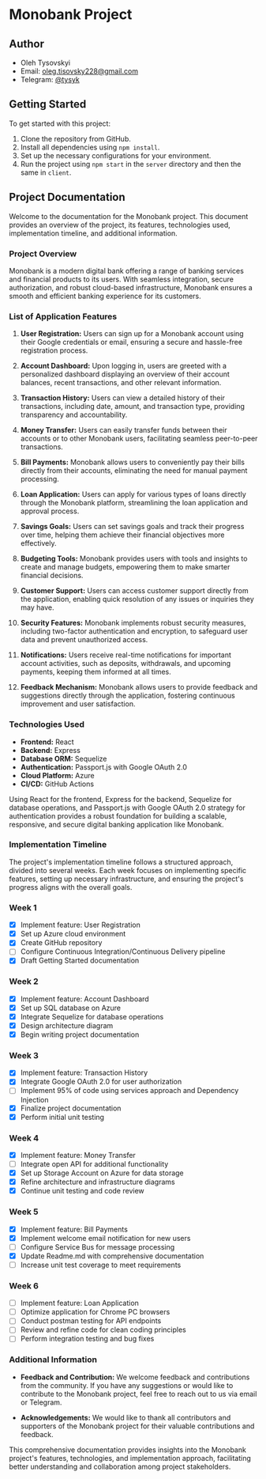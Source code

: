 # Monobank Project

## Author

- Oleh Tysovskyi
- Email: oleg.tisovsky228@gmail.com
- Telegram: [@tysyk](https://t.me/@tysyk)

## Getting Started

To get started with this project:

1. Clone the repository from GitHub.
2. Install all dependencies using `npm install`.
3. Set up the necessary configurations for your environment.
4. Run the project using `npm start` in the `server` directory and then the same in `client`.

## Project Documentation

Welcome to the documentation for the Monobank project. This document provides an overview of the project, its features, technologies used, implementation timeline, and additional information.

### Project Overview

Monobank is a modern digital bank offering a range of banking services and financial products to its users. With seamless integration, secure authorization, and robust cloud-based infrastructure, Monobank ensures a smooth and efficient banking experience for its customers.

### List of Application Features

1. **User Registration:** Users can sign up for a Monobank account using their Google credentials or email, ensuring a secure and hassle-free registration process.

2. **Account Dashboard:** Upon logging in, users are greeted with a personalized dashboard displaying an overview of their account balances, recent transactions, and other relevant information.

3. **Transaction History:** Users can view a detailed history of their transactions, including date, amount, and transaction type, providing transparency and accountability.

4. **Money Transfer:** Users can easily transfer funds between their accounts or to other Monobank users, facilitating seamless peer-to-peer transactions.

5. **Bill Payments:** Monobank allows users to conveniently pay their bills directly from their accounts, eliminating the need for manual payment processing.

6. **Loan Application:** Users can apply for various types of loans directly through the Monobank platform, streamlining the loan application and approval process.

7. **Savings Goals:** Users can set savings goals and track their progress over time, helping them achieve their financial objectives more effectively.

8. **Budgeting Tools:** Monobank provides users with tools and insights to create and manage budgets, empowering them to make smarter financial decisions.

9. **Customer Support:** Users can access customer support directly from the application, enabling quick resolution of any issues or inquiries they may have.

10. **Security Features:** Monobank implements robust security measures, including two-factor authentication and encryption, to safeguard user data and prevent unauthorized access.

11. **Notifications:** Users receive real-time notifications for important account activities, such as deposits, withdrawals, and upcoming payments, keeping them informed at all times.

12. **Feedback Mechanism:** Monobank allows users to provide feedback and suggestions directly through the application, fostering continuous improvement and user satisfaction.

### Technologies Used

- **Frontend:** React
- **Backend:** Express
- **Database ORM:** Sequelize
- **Authentication:** Passport.js with Google OAuth 2.0
- **Cloud Platform:** Azure
- **CI/CD:** GitHub Actions

Using React for the frontend, Express for the backend, Sequelize for database operations, and Passport.js with Google OAuth 2.0 strategy for authentication provides a robust foundation for building a scalable, responsive, and secure digital banking application like Monobank.

### Implementation Timeline

The project's implementation timeline follows a structured approach, divided into several weeks. Each week focuses on implementing specific features, setting up necessary infrastructure, and ensuring the project's progress aligns with the overall goals.

### Week 1

- [x] Implement feature: User Registration
- [x] Set up Azure cloud environment
- [x] Create GitHub repository
- [ ] Configure Continuous Integration/Continuous Delivery pipeline
- [x] Draft Getting Started documentation

### Week 2

- [x] Implement feature: Account Dashboard
- [x] Set up SQL database on Azure
- [x] Integrate Sequelize for database operations
- [x] Design architecture diagram
- [x] Begin writing project documentation

### Week 3

- [x] Implement feature: Transaction History
- [x] Integrate Google OAuth 2.0 for user authorization
- [ ] Implement 95% of code using services approach and Dependency Injection
- [x] Finalize project documentation
- [x] Perform initial unit testing

### Week 4

- [x] Implement feature: Money Transfer
- [ ] Integrate open API for additional functionality
- [x] Set up Storage Account on Azure for data storage
- [x] Refine architecture and infrastructure diagrams
- [x] Continue unit testing and code review

### Week 5
- [x] Implement feature: Bill Payments
- [x] Implement welcome email notification for new users
- [ ] Configure Service Bus for message processing
- [x] Update Readme.md with comprehensive documentation
- [ ] Increase unit test coverage to meet requirements

### Week 6
- [ ] Implement feature: Loan Application
- [ ] Optimize application for Chrome PC browsers
- [ ] Conduct postman testing for API endpoints
- [ ] Review and refine code for clean coding principles
- [ ] Perform integration testing and bug fixes

### Additional Information

- **Feedback and Contribution:** We welcome feedback and contributions from the community. If you have any suggestions or would like to contribute to the Monobank project, feel free to reach out to us via email or Telegram.

- **Acknowledgements:** We would like to thank all contributors and supporters of the Monobank project for their valuable contributions and feedback.

This comprehensive documentation provides insights into the Monobank project's features, technologies, and implementation approach, facilitating better understanding and collaboration among project stakeholders.
